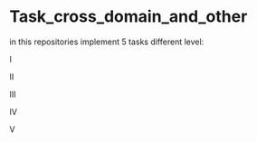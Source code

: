 # Task_cross_domain_and_other


in this repositories implement 5 tasks different level:

I

II

III

IV

V